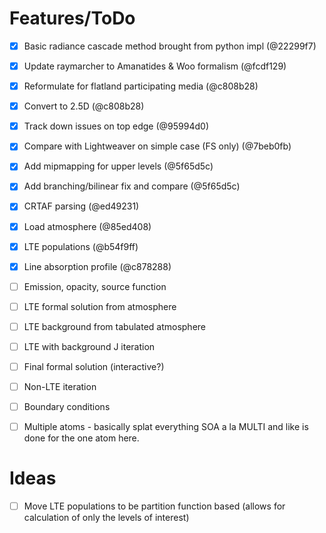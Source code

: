 Features/ToDo
=============

- [x] Basic radiance cascade method brought from python impl (@22299f7)
- [x] Update raymarcher to Amanatides & Woo formalism (@fcdf129)
- [x] Reformulate for flatland participating media (@c808b28)
- [x] Convert to 2.5D (@c808b28)
- [x] Track down issues on top edge (@95994d0)
- [x] Compare with Lightweaver on simple case (FS only) (@7beb0fb)
- [x] Add mipmapping for upper levels (@5f65d5c)
- [x] Add branching/bilinear fix and compare (@5f65d5c)
- [x] CRTAF parsing (@ed49231)
- [x] Load atmosphere (@85ed408)
- [x] LTE populations (@b54f9ff)
- [x] Line absorption profile (@c878288)
- [ ] Emission, opacity, source function
- [ ] LTE formal solution from atmosphere
- [ ] LTE background from tabulated atmosphere
- [ ] LTE with background J iteration
- [ ] Final formal solution (interactive?)
- [ ] Non-LTE iteration
- [ ] Boundary conditions
- [ ] Multiple atoms - basically splat everything SOA a la MULTI and like is done for the one atom here.


Ideas
=====

- [ ] Move LTE populations to be partition function based (allows for calculation of only the levels of interest)